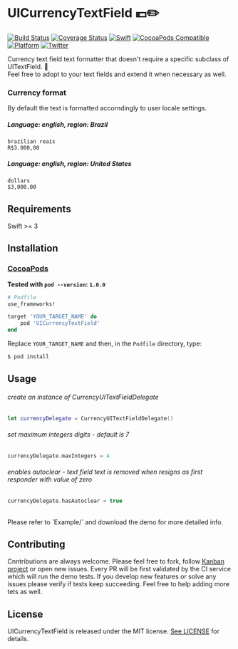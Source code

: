 UICurrencyTextField 💶✏️
======================================
[![Build Status](https://travis-ci.org/marinofelipe/UICurrencyTextField.svg?branch=master)](https://travis-ci.org/marinofelipe/UICurrencyTextField)
[![Coverage Status](https://coveralls.io/repos/github/marinofelipe/UICurrencyTextField/badge.svg?branch=master)](https://coveralls.io/github/marinofelipe/UICurrencyTextField?branch=master)
<a href="https://swift.org"><img src="https://img.shields.io/badge/Swift-4.2-orange.svg?style=flat" alt="Swift" /></a>
[![CocoaPods Compatible](https://img.shields.io/badge/pod-v1.0.1-blue.svg)](https://cocoapods.org/pods/UICurrencyTextField)
[![Platform](https://img.shields.io/cocoapods/p/UICurrencyTextField.svg?style=flat)]()
[![Twitter](https://img.shields.io/badge/twitter-@_marinofelipe-blue.svg?style=flat)](https://twitter.com/_marinofelipe)

Currency text field text formatter that doesn't require a specific subclass of UITextField. 🙌  
Feel free to adopt to your text fields and extend it when necessary as well.

### Currency format
By default the text is formatted accorndingly to user locale settings.
##### Language: english, region: Brazil  
`brazilian reais`  
`R$3.000,00`
##### Language: english, region: United States  
`dollars`  
`$3,000.00`

## Requirements

Swift >= 3

## Installation

### [CocoaPods](https://guides.cocoapods.org/using/using-cocoapods.html)

**Tested with `pod --version`: `1.0.0`**

```ruby
# Podfile
use_frameworks!

target 'YOUR_TARGET_NAME' do
    pod 'UICurrencyTextField'
end
```

Replace `YOUR_TARGET_NAME` and then, in the `Podfile` directory, type:

```bash
$ pod install
```

## Usage

###### create an instance of CurrencyUITextFieldDelegate
```swift
let currencyDelegate = CurrencyUITextFieldDelegate()
```  

###### set maximum integers digits - default is 7
```swift
currencyDelegate.maxIntegers = 4
```

###### enables autoclear - text field text is removed when resigns as first responder with value of zero
```swift
currencyDelegate.hasAutoclear = true
``` 
<br>
Please refer to `Example/` and download the demo for more detailed info.

## Contributing
Cnntributions are always welcome. Please feel free to fork, follow [Kanban project](https://github.com/marinofelipe/UICurrencyTextField/projects/1) or open new issues.
Every PR will be first validated by the CI service which will run the demo tests.
If you develop new features or solve any issues please verify if tests keep succeeding. Feel free to help adding more tets as well.

## License
UICurrencyTextField is released under the MIT license. [See LICENSE](https://github.com/marinofelipe/UICurrencyTextField/blob/master/LICENSE) for details.
